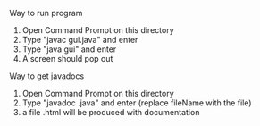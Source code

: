 Way to run program
1. Open Command Prompt on this directory
2. Type "javac gui.java" and enter
3. Type "java gui" and enter
4. A screen should pop out

Way to get javadocs
1. Open Command Prompt on this directory
2. Type "javadoc <fileName>.java" and enter (replace fileName with the file)
3. a file <fileName>.html will be produced with documentation
